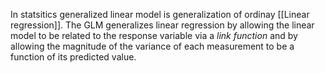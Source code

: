 In statsitics generalized linear model is generalization of ordinay [[Linear regression]]. The GLM generalizes linear regression by allowing the linear model to be related to the response variable via a _link function_ and by allowing the magnitude of the variance of each measurement to be a function of its predicted value.

